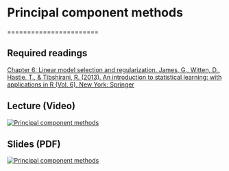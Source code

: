 # Principal component methods
=======================

## Required readings

[Chapter 6: Linear model selection and regularization. James, G., Witten, D., Hastie, T., & Tibshirani, R. (2013). An introduction to statistical learning: with applications in R (Vol. 6). New York: Springer](https://link.springer.com/book/10.1007/978-1-0716-1418-1)

## Lecture (Video)

[![Principal component methods](../thumbnails/principal-component-methods.jpeg)](https://www.youtube.com/watch?v=Watmz5hdnyM "Principal component methods")

## Slides (PDF)

[![Principal component methods](../thumbnails/principal-component-methods.jpeg)](https://github.com/CoAxLab/Data-Explorations/blob/main/book/slides/principal-component-methods.pdf "Principal component methods")
